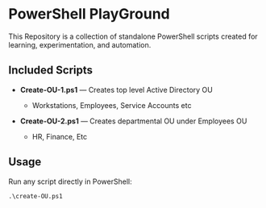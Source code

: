 # PowerShell PlayGround

This Repository is a collection of standalone PowerShell scripts created for learning, experimentation, and automation.

## Included Scripts 
- **Create-OU-1.ps1** — Creates top level Active Directory OU
  - Workstations, Employees, Service Accounts etc
  
- **Create-OU-2.ps1** — Creates departmental OU under Employees OU
  - HR, Finance, Etc

## Usage
Run any script directly in PowerShell:
```pwsh
.\create-OU.ps1